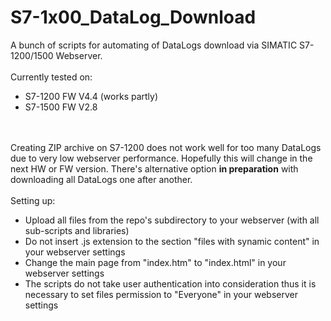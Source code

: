 # S7-1x00_DataLog_Download
A bunch of scripts for automating of DataLogs download via SIMATIC S7-1200/1500 Webserver.
<br /><br />
Currently tested on:
<ul>
 <li>S7-1200 FW V4.4 (works partly)</li>
 <li>S7-1500 FW V2.8</li>
</ul>
<br /><br />
Creating ZIP archive on S7-1200 does not work well for too many DataLogs due to very low webserver performance. Hopefully this will change in the next HW or FW version. There's alternative option <strong>in preparation</strong> with downloading all DataLogs one after another.
<br /><br />
Setting up:
<ul>
 <li>Upload all files from the repo's subdirectory to your webserver (with all sub-scripts and libraries)</li>
 <li>Do not insert .js extension to the section "files with synamic content" in your webserver settings</li>
 <li>Change the main page from "index.htm" to "index.html" in your webserver settings</li>
 <li>The scripts do not take user authentication into consideration thus it is necessary to set files permission to "Everyone" in your webserver settings</li>
</ul>
